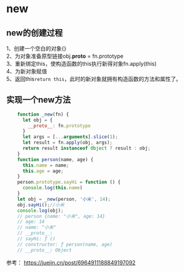 # new

## new的创建过程

1、创建一个空白的对象{}  
2、为对象准备原型链接obj.__proto__ = fn.prototype  
3、重新绑定this，使构造函数的this执行新得对象fn.apply(this)  
4、为新对象赋值  
5、返回this`return this`，此时的新对象就拥有构造函数的方法和属性了。  

## 实现一个new方法

```js
    function _new(fn) {
      let obj = {
        __proto__: fn.prototype
      }
      let args = [...arguments].slice(1);
      let result = fn.apply(obj, args);
      return result instanceof Object ? result : obj;
    }
    function person(name, age) {
      this.name = name;
      this.age = age;
    }
    person.prototype.sayHi = function () {
      console.log(this.name)
    }
    let obj = _new(person, '小米', 14);
    obj.sayHi();//小米
    console.log(obj);
    // person {name: "小米", age: 14}
    // age: 14
    // name: "小米"
    // __proto__:
    // sayHi: ƒ ()
    // constructor: ƒ person(name, age)
    // __proto__: Object
```

参考： https://juejin.cn/post/6964911188849197092  
